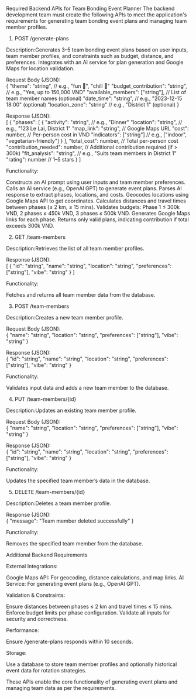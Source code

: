 Required Backend APIs for Team Bonding Event Planner
The backend development team must create the following APIs to meet the application's requirements for generating team bonding event plans and managing team member profiles.

1. POST /generate-plans

Description:Generates 3–5 team bonding event plans based on user inputs, team member profiles, and constraints such as budget, distance, and preferences. Integrates with an AI service for plan generation and Google Maps for location validation.

Request Body (JSON):  
{
"theme": "string", // e.g., "fun 🎉", "chill 🧘"
"budget_contribution": "string", // e.g., "Yes, up to 150,000 VND"
"available_members": ["string"], // List of team member names (optional)
"date_time": "string", // e.g., "2023-12-15 18:00" (optional)
"location_zone": "string" // e.g., "District 1" (optional)
}

Response (JSON):  
[
{
"phases": [
{
"activity": "string", // e.g., "Dinner"
"location": "string", // e.g., "123 Le Lai, District 1"
"map_link": "string", // Google Maps URL
"cost": number, // Per-person cost in VND
"indicators": ["string"] // e.g., ["indoor", "vegetarian-friendly"]
}
],
"total_cost": number, // Total per-person cost
"contribution_needed": number, // Additional contribution required (if > 300k)
"fit_analysis": "string", // e.g., "Suits team members in District 1"
"rating": number // 1–5 stars
}
]

Functionality:

Constructs an AI prompt using user inputs and team member preferences.
Calls an AI service (e.g., OpenAI GPT) to generate event plans.
Parses AI response to extract phases, locations, and costs.
Geocodes locations using Google Maps API to get coordinates.
Calculates distances and travel times between phases (≤ 2 km, ≤ 15 mins).
Validates budgets: Phase 1 ≤ 300k VND, 2 phases ≤ 450k VND, 3 phases ≤ 500k VND.
Generates Google Maps links for each phase.
Returns only valid plans, indicating contribution if total exceeds 300k VND.

2. GET /team-members

Description:Retrieves the list of all team member profiles.

Response (JSON):  
[
{
"id": "string",
"name": "string",
"location": "string",
"preferences": ["string"],
"vibe": "string"
}
]

Functionality:

Fetches and returns all team member data from the database.

3. POST /team-members

Description:Creates a new team member profile.

Request Body (JSON):  
{
"name": "string",
"location": "string",
"preferences": ["string"],
"vibe": "string"
}

Response (JSON):  
{
"id": "string",
"name": "string",
"location": "string",
"preferences": ["string"],
"vibe": "string"
}

Functionality:

Validates input data and adds a new team member to the database.

4. PUT /team-members/{id}

Description:Updates an existing team member profile.

Request Body (JSON):  
{
"name": "string",
"location": "string",
"preferences": ["string"],
"vibe": "string"
}

Response (JSON):  
{
"id": "string",
"name": "string",
"location": "string",
"preferences": ["string"],
"vibe": "string"
}

Functionality:

Updates the specified team member’s data in the database.

5. DELETE /team-members/{id}

Description:Deletes a team member profile.

Response (JSON):  
{
"message": "Team member deleted successfully"
}

Functionality:

Removes the specified team member from the database.

Additional Backend Requirements

External Integrations:

Google Maps API: For geocoding, distance calculations, and map links.
AI Service: For generating event plans (e.g., OpenAI GPT).

Validation & Constraints:

Ensure distances between phases ≤ 2 km and travel times ≤ 15 mins.
Enforce budget limits per phase configuration.
Validate all inputs for security and correctness.

Performance:

Ensure /generate-plans responds within 10 seconds.

Storage:

Use a database to store team member profiles and optionally historical event data for rotation strategies.

These APIs enable the core functionality of generating event plans and managing team data as per the requirements.
